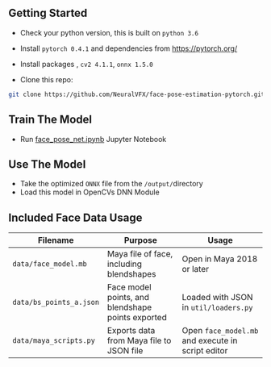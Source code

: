 
## Getting Started
- Check your python version, this is built on `python 3.6`
- Install `pytorch 0.4.1` and dependencies from https://pytorch.org/
- Install packages , `cv2 4.1.1`, `onnx 1.5.0`

- Clone this repo:

```bash
git clone https://github.com/NeuralVFX/face-pose-estimation-pytorch.git
```

## Train The Model
- Run [face_pose_net.ipynb](face_pose_net.ipynb) Jupyter Notebook

## Use The Model
- Take the optimized `ONNX` file from the `/output/`directory
- Load this model in OpenCVs DNN Module

## Included Face Data Usage


| **Filename**         | **Purpose**                                                        |  **Usage**             |
|------------------------------|--------------------------------------------------------------------|-------------------------|
| `data/face_model.mb`    |  Maya file of face, including blendshapes |    Open in Maya 2018 or later            |
| `data/bs_points_a.json`   | Face model points, and blendshape points exported  |   Loaded with JSON in `util/loaders.py`        |
| `data/maya_scripts.py`      |  Exports data from Maya file to JSON file      |   Open `face_model.mb` and execute in script editor                   |

